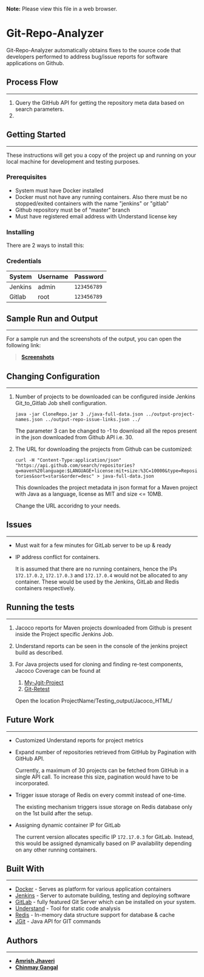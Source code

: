 **Note:**	Please view this file in a web browser.

# Git-Repo-Analyzer

Git-Repo-Analyzer automatically obtains fixes to the source code that developers performed to address bug/issue reports for software applications on Github.

## Process Flow
----------
1. Query the GitHub API for getting the repository meta data based on search parameters. 
2. 

## Getting Started

----------

These instructions will get you a copy of the project up and running on your local machine for development and testing purposes. 

### Prerequisites

- System must have Docker installed
- Docker must not have any running containers. Also there must be no stopped/exited containers with the name "jenkins" or "gitlab"
- Github repository must be of "master" branch
- Must have registered email address with Understand license key

### Installing

There are 2 ways to install this:


### Credentials

System|Username|Password
---	|	---	|	---
Jenkins|admin|	`123456789`
Gitlab|root	|`123456789`

## Sample Run and Output

----------

For a sample run and the screenshots of the output, you can open the following link: 
>[**Screenshots**](https://bitbucket.org/ajhave5/amrish_jhaveri_chinmay_gangal_hw1_cs540/src/master/Sample_run_&_output_screenshots.md?at=master&fileviewer=file-view-default)

## Changing Configuration

----------
1.	Number of projects to be downloaded can be configured inside Jenkins 	Git_to_Gitlab Job shell configuration.

	`java -jar CloneRepo.jar 3 ./java-full-data.json ../output-project-names.json ../output-repo-issue-links.json ../`	
	
	The parameter 3 can be changed to -1 to download all the repos present in the json downloaded from Github API i.e. 30.

2. The URL for downloading the projects from Github can be customized:
	
	`curl -H "Content-Type:application/json" "https://api.github.com/search/repositories?q=maven%20language:$LANGUAGE+license:mit+size:%3C=10000&type=Repositories&sort=stars&order=desc" > java-full-data.json`

	This downloades the project metadata in json format for a Maven project with Java as a language, license as MIT and size <= 10MB.
	
	Change the URL accoridng to your needs.

## Issues

----------
- Must wait for a few minutes for GitLab server to be up & ready
- IP address conflict for containers.
	
	It is assumed that there are no running containers, hence the IPs `172.17.0.2`, `172.17.0.3` and `172.17.0.4` would not be allocated to any container. These would be used by the Jenkins, GitLab and Redis containers respectively.

## Running the tests

----------
1.  Jacoco reports for Maven projects downloaded from Github is present inside 	the Project specific Jenkins Job.
2.  Understand reports can be seen in the console of the jenkins project build as 	described.
3.  For Java projects used for cloning and finding re-test components, Jacoco 	Coverage can be found at
	1.  [My-Jgit-Project](https://bitbucket.org/ajhave5/amrish_jhaveri_chinmay_gangal_hw1_cs540/raw/master/MyJGitProject/Testing_output/Jacoco_HTML/)
	2.  [Git-Retest](https://bitbucket.org/ajhave5/amrish_jhaveri_chinmay_gangal_hw1_cs540/raw/master/GitRetest/cs540.hw1.gitRetest/Testing_output/Jacoco_HTML/)
	
	Open the location ProjectName/Testing_output/Jacoco_HTML/

## Future Work

----------
- Customized Understand reports for project metrics
- Expand number of repositories retrieved from GitHub by Pagination with GitHub 	API. 

	Currently, a maximum of 30 projects can be fetched from GitHub in a single API call. To increase this size, pagination would have to be incorporated.
- Trigger issue storage of Redis on every commit instead of one-time.
	
	The existing mechanism triggers issue storage on Redis database only on the 1st build after the setup.

- Assigning dynamic container IP for GitLab
	
	The current version allocates specific IP `172.17.0.3` for GitLab. Instead, this would be assigned dynamically based on IP availability depending on any other running containers.

## Built With

----------

* [Docker](https://www.docker.com/) - Serves as platform for various application containers
* [Jenkins](https://jenkins.io/) - Server to automate building, testing and deploying software
* [GitLab](https://about.gitlab.com/) - fully featured Git Server which can be installed on your system. 
* [Understand](https://scitools.com/features/) - Tool for static code analysis
* [Redis](https://redis.io/) - In-memory data structure support for database & cache
* [JGit](https://www.eclipse.org/jgit/) - Java API for GIT commands

## Authors

----------

* [**Amrish Jhaveri**](https://github.com/AmrishJhaveri)
* [**Chinmay Gangal**](https://github.com/chinmay2312)